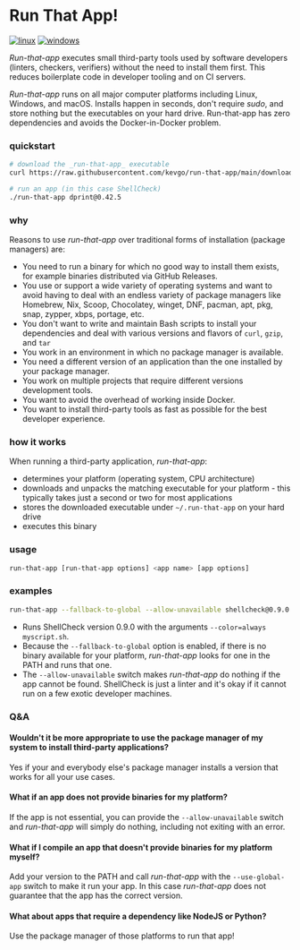 # Run That App!

[![linux](https://github.com/kevgo/run-that-app/actions/workflows/ci_linux.yml/badge.svg)](https://github.com/kevgo/run-that-app/actions/workflows/ci_linux.yml)
[![windows](https://github.com/kevgo/run-that-app/actions/workflows/ci_windows.yml/badge.svg)](https://github.com/kevgo/run-that-app/actions/workflows/ci_windows.yml)

_Run-that-app_ executes small third-party tools used by software developers
(linters, checkers, verifiers) without the need to install them first. This
reduces boilerplate code in developer tooling and on CI servers.

_Run-that-app_ runs on all major computer platforms including Linux, Windows,
and macOS. Installs happen in seconds, don't require _sudo_, and store nothing
but the executables on your hard drive. Run-that-app has zero dependencies and
avoids the Docker-in-Docker problem.

### quickstart

```bash
# download the _run-that-app_ executable
curl https://raw.githubusercontent.com/kevgo/run-that-app/main/download.sh | sh

# run an app (in this case ShellCheck)
./run-that-app dprint@0.42.5
```

### why

Reasons to use _run-that-app_ over traditional forms of installation (package
managers) are:

- You need to run a binary for which no good way to install them exists, for
  example binaries distributed via GitHub Releases.
- You use or support a wide variety of operating systems and want to avoid
  having to deal with an endless variety of package managers like Homebrew, Nix,
  Scoop, Chocolatey, winget, DNF, pacman, apt, pkg, snap, zypper, xbps, portage,
  etc.
- You don't want to write and maintain Bash scripts to install your dependencies
  and deal with various versions and flavors of `curl`, `gzip`, and `tar`
- You work in an environment in which no package manager is available.
- You need a different version of an application than the one installed by your
  package manager.
- You work on multiple projects that require different versions development
  tools.
- You want to avoid the overhead of working inside Docker.
- You want to install third-party tools as fast as possible for the best
  developer experience.

### how it works

When running a third-party application, _run-that-app_:

- determines your platform (operating system, CPU architecture)
- downloads and unpacks the matching executable for your platform - this
  typically takes just a second or two for most applications
- stores the downloaded executable under `~/.run-that-app` on your hard drive
- executes this binary

### usage

```bash
run-that-app [run-that-app options] <app name> [app options]
```

### examples

```bash
run-that-app --fallback-to-global --allow-unavailable shellcheck@0.9.0 --color=always myscript.sh
```

- Runs ShellCheck version 0.9.0 with the arguments `--color=always myscript.sh`.
- Because the `--fallback-to-global` option is enabled, if there is no binary
  available for your platform, _run-that-app_ looks for one in the PATH and runs
  that one.
- The `--allow-unavailable` switch makes _run-that-app_ do nothing if the app
  cannot be found. ShellCheck is just a linter and it's okay if it cannot run on
  a few exotic developer machines.

### Q&A

#### Wouldn't it be more appropriate to use the package manager of my system to install third-party applications?

Yes if your and everybody else's package manager installs a version that works
for all your use cases.

#### What if an app does not provide binaries for my platform?

If the app is not essential, you can provide the `--allow-unavailable` switch
and _run-that-app_ will simply do nothing, including not exiting with an error.

#### What if I compile an app that doesn't provide binaries for my platform myself?

Add your version to the PATH and call _run-that-app_ with the `--use-global-app`
switch to make it run your app. In this case _run-that-app_ does not guarantee
that the app has the correct version.

#### What about apps that require a dependency like NodeJS or Python?

Use the package manager of those platforms to run that app!
